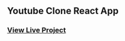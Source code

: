 ## Youtube Clone React App

### [View Live Project](https://beerwithstraw-youtube-clone.netlify.app/)
